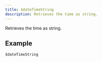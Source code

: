 ```yaml
---
title: $dateTimeString
description: Retrieves the time as string.
---
```


Retrieves the time as string.
## Example
```eats
$dateTimeString
```
